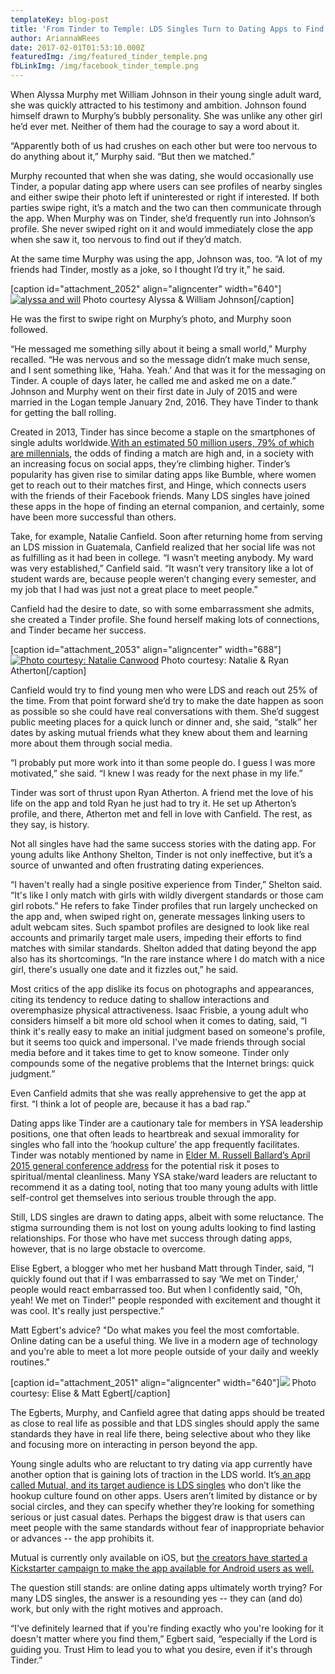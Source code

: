 ```yaml
---
templateKey: blog-post
title: 'From Tinder to Temple: LDS Singles Turn to Dating Apps to Find Love'
author: AriannaWRees
date: 2017-02-01T01:53:10.000Z
featuredImg: /img/featured_tinder_temple.png
fbLinkImg: /img/facebook_tinder_temple.png
---
```


When Alyssa Murphy met William Johnson in their young single adult ward, she was quickly attracted to his testimony and ambition. Johnson found himself drawn to Murphy’s bubbly personality. She was unlike any other girl he’d ever met. Neither of them had the courage to say a word about it.

“Apparently both of us had crushes on each other but were too nervous to do anything about it,” Murphy said. “But then we matched.”

Murphy recounted that when she was dating, she would occasionally use Tinder, a popular dating app where users can see profiles of nearby singles and either swipe their photo left if uninterested or right if interested. If both parties swipe right, it’s a match and the two can then communicate through the app. When Murphy was on Tinder, she’d frequently run into Johnson’s profile. She never swiped right on it and would immediately close the app when she saw it, too nervous to find out if they’d match.

At the same time Murphy was using the app, Johnson was, too. “A lot of my friends had Tinder, mostly as a joke, so I thought I’d try it,” he said.

[caption id="attachment_2052" align="aligncenter" width="640"][![alyssa and will](/img/alyssa-and-will-1024x683.jpg)](/img/alyssa-and-will.jpg) Photo courtesy Alyssa & William Johnson[/caption]

He was the first to swipe right on Murphy’s photo, and Murphy soon followed.

“He messaged me something silly about it being a small world,” Murphy recalled. “He was nervous and so the message didn’t make much sense, and I sent something like, ‘Haha. Yeah.’ And that was it for the messaging on Tinder. A couple of days later, he called me and asked me on a date.” Johnson and Murphy went on their first date in July of 2015 and were married in the Logan temple January 2nd, 2016. They have Tinder to thank for getting the ball rolling.

Created in 2013, Tinder has since become a staple on the smartphones of single adults worldwide.[With an estimated 50 million users, 79% of which are millennials,](http://expandedramblings.com/index.php/tinder-statistics/) the odds of finding a match are high and, in a society with an increasing focus on social apps, they’re climbing higher. Tinder’s popularity has given rise to similar dating apps like Bumble, where women get to reach out to their matches first, and Hinge, which connects users with the friends of their Facebook friends. Many LDS singles have joined these apps in the hope of finding an eternal companion, and certainly, some have been more successful than others.

Take, for example, Natalie Canfield. Soon after returning home from serving an LDS mission in Guatemala, Canfield realized that her social life was not as fulfilling as it had been in college. “I wasn’t meeting anybody. My ward was very established,” Canfield said. “It wasn’t very transitory like a lot of student wards are, because people weren’t changing every semester, and my job that I had was just not a great place to meet people.”

Canfield had the desire to date, so with some embarrassment she admits, she created a Tinder profile. She found herself making lots of connections, and Tinder became her success.

[caption id="attachment_2053" align="aligncenter" width="688"][![Photo courtesy: Natalie Canwood](/img/Image-uploaded-from-iOS.jpg)](/img/Image-uploaded-from-iOS.jpg) Photo courtesy: Natalie & Ryan Atherton[/caption]

Canfield would try to find young men who were LDS and reach out 25% of the time. From that point forward she’d try to make the date happen as soon as possible so she could have real conversations with them. She’d suggest public meeting places for a quick lunch or dinner and, she said, “stalk” her dates by asking mutual friends what they knew about them and learning more about them through social media.

“I probably put more work into it than some people do. I guess I was more motivated,” she said. “I knew I was ready for the next phase in my life.”

Tinder was sort of thrust upon Ryan Atherton. A friend met the love of his life on the app and told Ryan he just had to try it. He set up Atherton’s profile, and there, Atherton met and fell in love with Canfield. The rest, as they say, is history.

Not all singles have had the same success stories with the dating app. For young adults like Anthony Shelton, Tinder is not only ineffective, but it’s a source of unwanted and often frustrating dating experiences.

“I haven't really had a single positive experience from Tinder,” Shelton said. “It's like I only match with girls with wildly divergent standards or those cam girl robots.” He refers to fake Tinder profiles that run largely unchecked on the app and, when swiped right on, generate messages linking users to adult webcam sites. Such spambot profiles are designed to look like real accounts and primarily target male users, impeding their efforts to find matches with similar standards. Shelton added that dating beyond the app also has its shortcomings. “In the rare instance where I do match with a nice girl, there's usually one date and it fizzles out,” he said.

Most critics of the app dislike its focus on photographs and appearances, citing its tendency to reduce dating to shallow interactions and overemphasize physical attractiveness. Isaac Frisbie, a young adult who considers himself a bit more old school when it comes to dating, said, “I think it's really easy to make an initial judgment based on someone's profile, but it seems too quick and impersonal. I've made friends through social media before and it takes time to get to know someone. Tinder only compounds some of the negative problems that the Internet brings: quick judgment.”

Even Canfield admits that she was really apprehensive to get the app at first. “I think a lot of people are, because it has a bad rap.”

Dating apps like Tinder are a cautionary tale for members in YSA leadership positions, one that often leads to heartbreak and sexual immorality for singles who fall into the ‘hookup culture’ the app frequently facilitates. Tinder was notably mentioned by name in [Elder M. Russell Ballard’s April 2015 general conference address](https://www.lds.org/general-conference/2015/04/the-greatest-generation-of-young-adults?lang=eng) for the potential risk it poses to spiritual/mental cleanliness. Many YSA stake/ward leaders are reluctant to recommend it as a dating tool, noting that too many young adults with little self-control get themselves into serious trouble through the app.

Still, LDS singles are drawn to dating apps, albeit with some reluctance. The stigma surrounding them is not lost on young adults looking to find lasting relationships. For those who have met success through dating apps, however, that is no large obstacle to overcome.

Elise Egbert, a blogger who met her husband Matt through Tinder, said, “I quickly found out that if I was embarrassed to say ‘We met on Tinder,’ people would react embarrassed too. But when I confidently said, "Oh, yeah! We met on Tinder!" people responded with excitement and thought it was cool. It's really just perspective.”

Matt Egbert's advice? "Do what makes you feel the most comfortable. Online dating can be a useful thing. We live in a modern age of technology and you're able to meet a lot more people outside of your daily and weekly routines."

[caption id="attachment_2051" align="aligncenter" width="640"][![](/img/elise-egbert-1024x683.jpg)](/img/elise-egbert.jpg) Photo courtesy: Elise & Matt Egbert[/caption]

The Egberts, Murphy, and Canfield agree that dating apps should be treated as close to real life as possible and that LDS singles should apply the same standards they have in real life there, being selective about who they like and focusing more on interacting in person beyond the app.

Young single adults who are reluctant to try dating via app currently have another option that is gaining lots of traction in the LDS world. It’s[ an app called Mutual, and its target audience is LDS singles](https://www.facebook.com/themutualapp/) who don’t like the hookup culture found on other apps. Users aren’t limited by distance or by social circles, and they can specify whether they’re looking for something serious or just casual dates. Perhaps the biggest draw is that users can meet people with the same standards without fear of inappropriate behavior or advances -- the app prohibits it.

Mutual is currently only available on iOS, but [ the creators have started a Kickstarter campaign to make the app available for Android users as well.](https://www.kickstarter.com/projects/1548625455/mutual-the-lds-dating-app)

The question still stands: are online dating apps ultimately worth trying? For many LDS singles, the answer is a resounding yes -- they can (and do) work, but only with the right motives and approach.

“I've definitely learned that if you're finding exactly who you're looking for it doesn't matter where you find them,” Egbert said, “especially if the Lord is guiding you. Trust Him to lead you to what you desire, even if it's through Tinder.”

